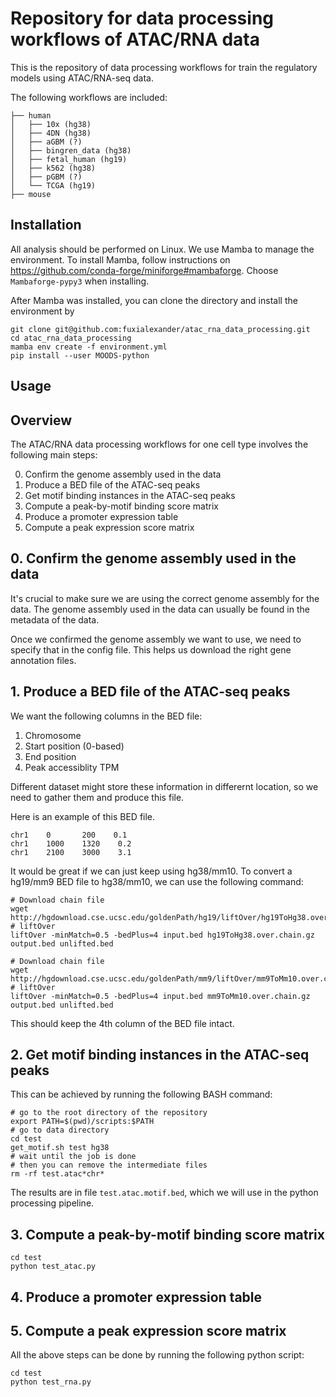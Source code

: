 # Repository for data processing workflows of ATAC/RNA data
This is the repository of data processing workflows for train the regulatory models using ATAC/RNA-seq data.

The following workflows are included:

```{text}
├── human
│   ├── 10x (hg38)
│   ├── 4DN (hg38)
│   ├── aGBM (?)
│   ├── bingren_data (hg38)
│   ├── fetal_human (hg19)
│   ├── k562 (hg38)
│   ├── pGBM (?)
│   └── TCGA (hg19)
├── mouse
```

## Installation

All analysis should be performed on Linux. We use Mamba to manage the environment. To install Mamba, follow instructions on https://github.com/conda-forge/miniforge#mambaforge. Choose `Mambaforge-pypy3` when installing.

After Mamba was installed, you can clone the directory and install the environment by

```{bash}
git clone git@github.com:fuxialexander/atac_rna_data_processing.git
cd atac_rna_data_processing
mamba env create -f environment.yml
pip install --user MOODS-python
```

## Usage


## Overview

The ATAC/RNA data processing workflows for one cell type involves the following main steps:

0. Confirm the genome assembly used in the data
1. Produce a BED file of the ATAC-seq peaks
2. Get motif binding instances in the ATAC-seq peaks
3. Compute a peak-by-motif binding score matrix
4. Produce a promoter expression table
5. Compute a peak expression score matrix

## 0. Confirm the genome assembly used in the data

It's crucial to make sure we are using the correct genome assembly for the data. The genome assembly used in the data can usually be found in the metadata of the data.

Once we confirmed the genome assembly we want to use, we need to specify that in the config file. This helps us download the right gene annotation files.

## 1. Produce a BED file of the ATAC-seq peaks

We want the following columns in the BED file:

1. Chromosome
2. Start position (0-based)
3. End position
4. Peak accessiblity TPM

Different dataset might store these information in differernt location, so we need to gather them and produce this file.

Here is an example of this BED file.

```{text}
chr1    0       200    0.1
chr1    1000    1320    0.2
chr1    2100    3000    3.1
```

It would be great if we can just keep using hg38/mm10. To convert a hg19/mm9 BED file to hg38/mm10, we can use the following command:

```{bash}
# Download chain file
wget http://hgdownload.cse.ucsc.edu/goldenPath/hg19/liftOver/hg19ToHg38.over.chain.gz
# liftOver
liftOver -minMatch=0.5 -bedPlus=4 input.bed hg19ToHg38.over.chain.gz output.bed unlifted.bed

# Download chain file
wget http://hgdownload.cse.ucsc.edu/goldenPath/mm9/liftOver/mm9ToMm10.over.chain.gz
# liftOver
liftOver -minMatch=0.5 -bedPlus=4 input.bed mm9ToMm10.over.chain.gz output.bed unlifted.bed
```

This should keep the 4th column of the BED file intact.

## 2. Get motif binding instances in the ATAC-seq peaks

This can be achieved by running the following BASH command:

```{bash}
# go to the root directory of the repository
export PATH=$(pwd)/scripts:$PATH
# go to data directory
cd test
get_motif.sh test hg38
# wait until the job is done
# then you can remove the intermediate files
rm -rf test.atac*chr*
```

The results are in file `test.atac.motif.bed`, which we will use in the python processing pipeline.

## 3. Compute a peak-by-motif binding score matrix

```{bash}
cd test
python test_atac.py
```

## 4. Produce a promoter expression table

## 5. Compute a peak expression score matrix

All the above steps can be done by running the following python script:

```{bash}
cd test
python test_rna.py
```
